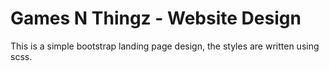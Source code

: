 # Games N Thingz - Website Design
This is a simple bootstrap landing page design, the styles are written using scss.
